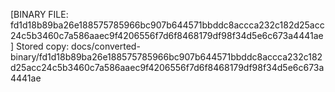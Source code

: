 [BINARY FILE: fd1d18b89ba26e188575785966bc907b644571bbddc8accca232c182d25acc24c5b3460c7a586aaec9f4206556f7d6f8468179df98f34d5e6c673a4441ae]
Stored copy: docs/converted-binary/fd1d18b89ba26e188575785966bc907b644571bbddc8accca232c182d25acc24c5b3460c7a586aaec9f4206556f7d6f8468179df98f34d5e6c673a4441ae
